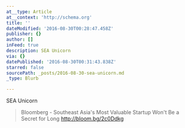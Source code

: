 ```yaml
---
at__type: Article
at__context: 'http://schema.org'
title: ''
dateModified: '2016-08-30T00:28:47.458Z'
publisher: {}
author: []
inFeed: true
description: SEA Unicorn
via: {}
datePublished: '2016-08-30T00:31:43.838Z'
starred: false
sourcePath: _posts/2016-08-30-sea-unicorn.md
_type: Blurb

---
```

SEA Unicorn

> Bloomberg - Southeast Asia's Most Valuable Startup Won't Be a Secret for Long http://bloom.bg/2c0Ddkg
